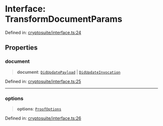 # Interface: TransformDocumentParams

Defined in: [cryptosuite/interface.ts:24](https://github.com/dcdpr/did-btcr2-js/blob/4a717493e735221d072999f212891939f4de3f23/packages/cryptosuite/src/cryptosuite/interface.ts#L24)

## Properties

### document

> **document**: [`DidUpdatePayload`](../../common/interfaces/DidUpdatePayload.md) \| [`DidUpdateInvocation`](../../common/interfaces/DidUpdateInvocation.md)

Defined in: [cryptosuite/interface.ts:25](https://github.com/dcdpr/did-btcr2-js/blob/4a717493e735221d072999f212891939f4de3f23/packages/cryptosuite/src/cryptosuite/interface.ts#L25)

***

### options

> **options**: [`ProofOptions`](../../common/interfaces/ProofOptions.md)

Defined in: [cryptosuite/interface.ts:26](https://github.com/dcdpr/did-btcr2-js/blob/4a717493e735221d072999f212891939f4de3f23/packages/cryptosuite/src/cryptosuite/interface.ts#L26)
